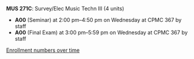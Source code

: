 **MUS 271C**: Survey/Elec Music Techn III (4 units)

- **A00** (Seminar) at 2:00 pm–4:50 pm on Wednesday at CPMC 367 by staff
- **A00** (Final Exam) at 3:00 pm–5:59 pm on Wednesday at CPMC 367 by staff

[Enrollment numbers over time](./MUS271C.tsv)
